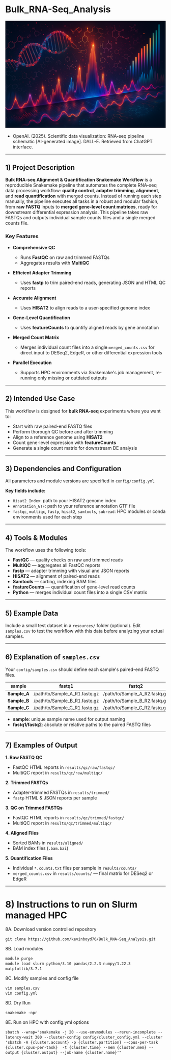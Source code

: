 # Bulk_RNA-Seq_Analysis

![RNA-seq](/images/Bulk_RNA-seq.png)  
- OpenAI. (2025). Scientific data visualization: RNA-seq pipeline schematic [AI-generated image]. DALL-E. Retrieved from ChatGPT interface.
  
---

## 1) Project Description

**Bulk RNA-seq Alignment & Quantification Snakemake Workflow** is a reproducible Snakemake pipeline that automates the complete RNA-seq data processing workflow: **quality control**, **adapter trimming**, **alignment**, and **read quantification** with merged counts. Instead of running each step manually, the pipeline executes all tasks in a robust and modular fashion, from **raw FASTQ** inputs to **merged gene-level count matrices**, ready for downstream differential expression analysis. This pipeline takes raw FASTQs and outputs individual sample counts files and a single merged counts file. 

### Key Features

+ **Comprehensive QC**  
  + Runs **FastQC** on raw and trimmed FASTQs  
  + Aggregates results with **MultiQC**

+ **Efficient Adapter Trimming**  
  + Uses **fastp** to trim paired-end reads, generating JSON and HTML QC reports

+ **Accurate Alignment**  
  + Uses **HISAT2** to align reads to a user-specified genome index

+ **Gene-Level Quantification**  
  + Uses **featureCounts** to quantify aligned reads by gene annotation

+ **Merged Count Matrix**  
  + Merges individual count files into a single `merged_counts.csv` for direct input to DESeq2, EdgeR, or other differential expression tools

+ **Parallel Execution**  
  + Supports HPC environments via Snakemake's job management, re-running only missing or outdated outputs

---

## 2) Intended Use Case

This workflow is designed for **bulk RNA-seq** experiments where you want to:

+ Start with raw paired-end FASTQ files  
+ Perform thorough QC before and after trimming  
+ Align to a reference genome using **HISAT2**  
+ Count gene-level expression with **featureCounts**  
+ Generate a single count matrix for downstream DE analysis

---

## 3) Dependencies and Configuration

All parameters and module versions are specified in `config/config.yml`.

**Key fields include:**  
+ `Hisat2_Index`: path to your HISAT2 genome index  
+ `Annotation_GTF`: path to your reference annotation GTF file  
+ `fastqc`, `multiqc`, `fastp`, `hisat2`, `samtools`, `subread`: HPC modules or conda environments used for each step

---

## 4) Tools & Modules

The workflow uses the following tools:

+ **FastQC** — quality checks on raw and trimmed reads
+ **MultiQC** — aggregates all FastQC reports
+ **fastp** — adapter trimming with visual and JSON reports
+ **HISAT2** — alignment of paired-end reads
+ **Samtools** — sorting, indexing BAM files
+ **featureCounts** — quantification of gene-level read counts
+ **Python** — merges individual count files into a single CSV matrix

---

## 5) Example Data

Include a small test dataset in a `resources/` folder (optional). Edit `samples.csv` to test the workflow with this data before analyzing your actual samples.

---

## 6) Explanation of `samples.csv`

Your `config/samples.csv` should define each sample's paired-end FASTQ files.

| sample     | fastq1                          | fastq2                         |
|------------|---------------------------------|--------------------------------|
| **Sample_A** | /path/to/Sample_A_R1.fastq.gz | /path/to/Sample_A_R2.fastq.gz  |
| **Sample_B** | /path/to/Sample_B_R1.fastq.gz | /path/to/Sample_B_R2.fastq.gz  |
| **Sample_C** | /path/to/Sample_C_R1.fastq.gz | /path/to/Sample_C_R2.fastq.gz  |

+ **sample**: unique sample name used for output naming  
+ **fastq1/fastq2**: absolute or relative paths to the paired FASTQ files

---

## 7) Examples of Output

**1. Raw FASTQ QC**  
+ FastQC HTML reports in `results/qc/raw/fastqc/`  
+ MultiQC report in `results/qc/raw/multiqc/`

**2. Trimmed FASTQs**  
+ Adapter-trimmed FASTQs in `results/trimmed/`  
+ `fastp` HTML & JSON reports per sample

**3. QC on Trimmed FASTQs**  
+ FastQC HTML reports in `results/qc/trimmed/fastqc/`  
+ MultiQC report in `results/qc/trimmed/multiqc/`

**4. Aligned Files**  
+ Sorted BAMs in `results/aligned/`  
+ BAM index files (`.bam.bai`)

**5. Quantification Files**  
+ Individual `*.counts.txt` files per sample in `results/counts/`  
+ `merged_counts.csv` in `results/counts/` — final matrix for DESeq2 or EdgeR

---

# 8) Instructions to run on Slurm managed HPC
8A. Download version controlled repository
```
git clone https://github.com/kevinboyd76/Bulk_RNA-Seq_Analysis.git
```
8B. Load modules
```
module purge
module load slurm python/3.10 pandas/2.2.3 numpy/1.22.3 matplotlib/3.7.1
```
8C. Modify samples and config file
```
vim samples.csv
vim config.yml
```
8D. Dry Run
```
snakemake -npr
```
8E. Run on HPC with config.yml options
```
sbatch --wrap="snakemake -j 20 --use-envmodules --rerun-incomplete --latency-wait 300 --cluster-config config/cluster_config.yml --cluster 'sbatch -A {cluster.account} -p {cluster.partition} --cpus-per-task {cluster.cpus-per-task}  -t {cluster.time} --mem {cluster.mem} --output {cluster.output} --job-name {cluster.name}'"
```
